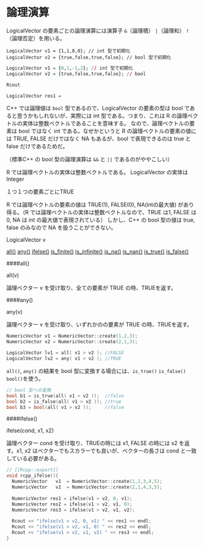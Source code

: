 # 論理演算

LogicalVector の要素ごとの論理演算には演算子 `&`（論理積） `|`（論理和） `!`（論理否定）を用いる。

```
LogicalVector v1 = {1,1,0,0}; // int 型で初期化
LogicalVector v2 = {true,false,true,false}; // bool 型で初期化

```






```R
LogicalVector v1 = {0,1,-1,2}; // int 型で初期化
LogicalVector v2 = {true,false,true,false}; // bool

Rcout 

LogicalVector res1 = 

```

C++ では論理値は `bool` 型であるので、LogicalVector の要素の型は bool であると思うかもしれないが、実際には int 型である。つまり、これは R の論理ベクトルの実体は整数ベクトルであることを意味する。 なので、論理ベクトルの要素は bool ではなく int である。なぜかというと R の論理ベクトルの要素の値には TRUE, FALSE だけではなく NA もあるが、bool で表現できるのは true と false だけであるためだ。 




（標準C++ の bool 型の論理演算は `&&` と `||` であるのがややこしい）

R では論理ベクトルの実体は整数ベクトルである。 LogicalVector の実体は Integer

１つ１つの要素ごとにTRUE

R では論理ベクトルの要素の値は TRUE(1), FALSE(0), NA(intの最大値) があり得る。（R では論理ベクトルの実体は整数ベクトルなので、TRUE は1, FALSE は 0, NA は int の最大値で表現されている）
しかし、C++ の bool 型の値は true, false のみなので NA を扱うことができない。





LogicalVector v




[all()](#all)
[any()](#any)
[ifelse()](#ifelse)
[is_finite()](#isfinite)
[is_infinite()](#isinfinite)
[is_na()](#isna)
[is_nan()](#isnan)
[is_true()](#istrue)
[is_false()](#isfalse)

####all()

all(v)

論理ベクター v を受け取り、全ての要素が TRUE の時、TRUEを返す。

####any()

any(v)

論理ベクター v を受け取り、いずれかのの要素が TRUE の時、TRUEを返す。


```cpp
NumericVector v1 = NumericVector::create(1,2,3);
NumericVector v2 = NumericVector::create(2,1,3);

LogicalVector lv1 = all( v1 > v2 ); //FALSE
LogicalVector lv2 = any( v1 > v2 ); //TRUE
```

`all()`, `any()` の結果を bool 型に変換する場合には、`is_true()` `is_false()` `bool()`を使う。

```cpp
// bool 型への変換
bool b1 = is_true(all( v1 > v2 ));  //false
bool b2 = is_false(all( v1 > v2 )); //true
bool b3 = bool(all( v1 > v2 ));     //false
```


####ifelse()

ifelse(cond, x1, x2)

論理ベクター cond を受け取り、TRUEの時には x1, FALSE の時には x2 を返す。x1, x2 はベクターでもスカラーでも良いが、ベクターの長さは cond と一致している必要がある。

```cpp
// [[Rcpp::export]]
void rcpp_ifelse(){
  NumericVector   v1  = NumericVector::create(1,2,3,4,5);
  NumericVector   v2  = NumericVector::create(2,1,4,3,5);
  
  NumericVector res1 = ifelse(v1 > v2, 0, v1);
  NumericVector res2 = ifelse(v1 > v2, v1, 0);
  NumericVector res3 = ifelse(v1 > v2, v1, v2);
  
  Rcout << "ifelse(v1 > v2, 0, v1) " << res1 << endl;
  Rcout << "ifelse(v1 > v2, v1, 0) " << res2 << endl;
  Rcout << "ifelse(v1 > v2, v1, v2) " << res3 << endl;
}
```